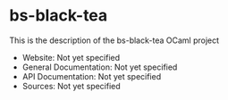 



# bs-black-tea

This is the description
of the bs-black-tea OCaml project


* Website: Not yet specified
* General Documentation: Not yet specified
* API Documentation: Not yet specified
* Sources: Not yet specified
